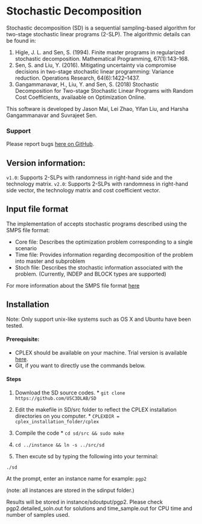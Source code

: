 # Stochastic Decomposition 

Stochastic decomposition (SD) is a sequential sampling-based algorithm for two-stage stochastic linear programs (2-SLP). The algorithmic details can be found in:

1. Higle, J. L. and Sen, S. (1994). Finite master programs in regularized stochastic decomposition. Mathematical Programming, 67(1):143–168.
2. Sen, S. and Liu, Y. (2016). Mitigating uncertainty via compromise decisions in two-stage stochastic linear programming: Variance reduction. Operations Research, 64(6):1422–1437.
3. Gangammanavar, H., Liu, Y. and Sen, S. (2018) Stochastic Decomposition for Two-stage Stochastic Linear Programs with Random Cost Coefficients, availaable on Optimization Online.

This software is developed by Jason Mai, Lei Zhao, Yifan Liu, and Harsha Gangammanavar and Suvrajeet Sen.

### Support
Please report bugs [here on GitHub](https://github.com/USC3DLAB/SD/issues).

## Version information: 
`v1.0`: Supports 2-SLPs with randomness in right-hand side and the technology matrix.
`v2.0`: Supports 2-SLPs with randomness in right-hand side vector, the technology matrix and cost coefficient vector.

## Input file format
The implementation of accepts stochastic programs described using the SMPS file format:

* Core file: Describes the optimization problem corresponding to a single scenario
* Time file: Provides information regarding decomposition of the problem into master and subproblem
* Stoch file: Describes the stochastic information associated with the problem. (Currently, INDEP and BLOCK types are supported)

For more information about the SMPS file format [here](https://doi.org/10.1137/1.9780898718799.ch2)

## Installation
Note: Only support unix-like systems such as OS X and Ubuntu have been tested.
#### Prerequisite: 
  * CPLEX should be available on your machine. Trial version is available [here](http://www-01.ibm.com/software/commerce/optimization/cplex-optimizer/).
  * Git, if you want to directly use the commands below.

#### Steps
  1. Download the SD source codes.
    * `git clone https://github.com/USC3DLAB/SD`
  2. Edit the makefile in SD/src folder to reflect the CPLEX installation directories on you computer.
    * `CPLEXDIR = cplex_installation_folder/cplex`
  3. Compile the code
    * `cd sd/src && sudo make`
  4. `cd ../instance && ln -s ../src/sd`


2. Then excute sd by typing the following into your terminal:

`./sd`

At the prompt, enter an instance name for example: `pgp2`

(note: all instances are stored in the sdinput folder.)

Results will be stored in instance/sdoutput/pgp2. Please check pgp2.detailed_soln.out for solutions and time_sample.out for CPU time and number of samples used.
